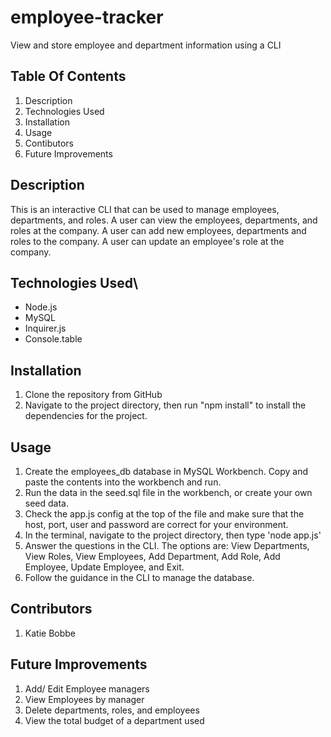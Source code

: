# employee-tracker
View and store employee and department information using a CLI

## Table Of Contents
1. Description
2. Technologies Used
3. Installation
4. Usage
5. Contibutors
6. Future Improvements

## Description
This is an interactive CLI that can be used to manage employees, departments, and roles. A user can view the employees, departments, and roles at the company. A user can add new employees, departments and roles to the company. A user can update an employee's role at the company.

## Technologies Used\
* Node.js
* MySQL
* Inquirer.js
* Console.table

## Installation
1. Clone the repository from GitHub
2. Navigate to the project directory, then run "npm install" to install the dependencies for the project.

## Usage
1. Create the employees_db database in MySQL Workbench. Copy and paste the contents into the workbench and run.
2. Run the data in the seed.sql file in the workbench, or create your own seed data.
3. Check the app.js config at the top of the file and make sure that the host, port, user and password are correct for your environment.
3. In the terminal, navigate to the project directory, then type 'node app.js'
4. Answer the questions in the CLI. The options are: View Departments, View Roles, View Employees, Add Department, Add Role, Add Employee, Update Employee, and Exit.
5. Follow the guidance in the CLI to manage the database.

## Contributors
1. Katie Bobbe

## Future Improvements
1. Add/ Edit Employee managers
2. View Employees by manager
3. Delete departments, roles, and employees
4. View the total budget of a department used